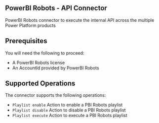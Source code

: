 ## PowerBI Robots - API Connector
PowerBI Robots connector to execute the internal API across the multiple Power Platform products


## Prerequisites
You will need the following to proceed:
* A PowerBI Robots license
* An AccountId provided by PowerBI Robots

## Supported Operations
The connector supports the following operations:
* `Playlist enable` Action to enable a PBI Robots playlist
* `Playlist disable` Action to disable a PBI Robots playlist
* `Playlist execute` Action to execute a PBI Robots playlist